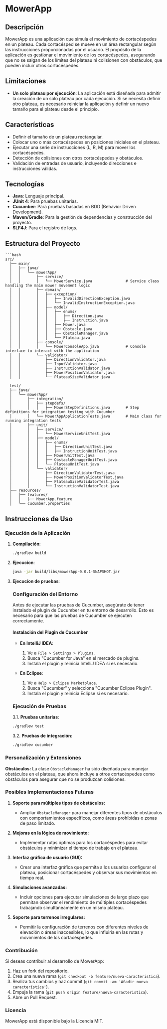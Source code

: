 # MowerApp

## Descripción

MowerApp es una aplicación que simula el movimiento de cortacéspedes en un plateau. Cada cortacésped se mueve 
en un área rectangular según las instrucciones proporcionadas por el usuario. El propósito de la aplicación es 
gestionar el movimiento de los cortacéspedes, asegurando que no se salgan de los límites del plateau ni 
colisionen con obstáculos, que pueden incluir otros cortacéspedes.

## Limitaciones

- **Un solo plateau por ejecución**: La aplicación está diseñada para admitir la creación de un solo plateau por 
cada ejecución. Si se necesita definir otro plateau, es necesario reiniciar la aplicación y definir un nuevo tamaño 
para el plateau desde el principio.


## Características

- Definir el tamaño de un plateau rectangular.
- Colocar uno o más cortacéspedes en posiciones iniciales en el plateau.
- Ejecutar una serie de instrucciones (L, R, M) para mover los cortacéspedes.
- Detección de colisiones con otros cortacéspedes y obstáculos.
- Validación de entradas de usuario, incluyendo direcciones e instrucciones válidas.

## Tecnologías

- **Java**: Lenguaje principal.
- **JUnit 4**: Para pruebas unitarias.
- **Cucumber**: Para pruebas basadas en BDD (Behavior Driven Development).
- **Maven/Gradle**: Para la gestión de dependencias y construcción del proyecto.
- **SLF4J**: Para el registro de logs.

## Estructura del Proyecto

    ```bash
    src/
      ├── main/
      │   ├── java/
      │   │   └── mowerApp/
      │   │       ├── service/
      │   │       │   └── MowerService.java               # Service class handling the main mower movement logic
      │   │       ├── domain/
      │   │       │   ├── exception/
      │   │       │   │   ├── InvalidDirectionException.java
      │   │       │   │   └── InvalidInstructionException.java
      │   │       │   ├── model/
      │   │       │   │   ├── enums/
      │   │       │   │   │   ├── Direction.java
      │   │       │   │   │   ├── Instruction.java
      │   │       │   │   ├── Mower.java
      │   │       │   │   ├── Obstacle.java
      │   │       │   │   ├── ObstacleManager.java
      │   │       │   │   └── Plateau.java
      │   │       ├── console/
      │   │       │   └── MowerConsoleApp.java            # Console interface to interact with the application
      │   │       └── validator/
      │   │           ├── DirectionValidator.java
      │   │           ├── InputValidator.java
      │   │           ├── InstructionValidator.java
      │   │           ├── MowerPositionValidator.java
      │   │           └── PlateauSizeValidator.java
      
      test/
      ├── java/
      │   └── mowerApp/
      │       ├── integration/
      │       │   ├── stepdefs/
      │       │   │   ├── MowerStepDefinitions.java       # Step definitions for integration testing with Cucumber
      │       │   └── MowerAppApplicationTests.java       # Main class for running integration tests
      │       ├── unit/
      │       │   ├── service/
      │       │   │   └── MowerServiceUnitTest.java
      │       │   ├── model/
      │       │   │   ├── enums/
      │       │   │   │   ├── DirectionUnitTest.java
      │       │   │   │   ├── InstructionUnitTest.java
      │       │   │   ├── MowerUnitTest.java
      │       │   │   ├── ObstacleManagerUnitTest.java
      │       │   │   └── PlateauUnitTest.java
      │       │   └── validator/
      │       │       ├── DirectionValidatorTest.java
      │       │       ├── MowerPositionValidatorTest.java
      │       │       ├── PlateauSizeValidatorTest.java
      │       │       └── InstructionValidatorTest.java
      ├── resources/
      │   ├── features/
      │   │   ├── MowerApp.feature
      │   └── cucumber.properties


## Instrucciones de Uso

### Ejecución de la Aplicación

1. **Compilación**:
   ```bash
   ./gradlew build

2. **Ejecucíon**:

    ```bash
    java -jar build/libs/mowerApp-0.0.1-SNAPSHOT.jar

3. **Ejecucíon de pruebas**:
    ### Configuración del Entorno
    
    Antes de ejecutar las pruebas de Cucumber, asegúrate de tener instalado el plugin de Cucumber en tu entorno de 
    desarrollo. Esto es necesario para que las pruebas de Cucumber se ejecuten correctamente.
    
    #### Instalación del Plugin de Cucumber
    
    - **En IntelliJ IDEA**:
        1. Ve a `File > Settings > Plugins`.
        2. Busca "Cucumber for Java" en el mercado de plugins.
        3. Instala el plugin y reinicia IntelliJ IDEA si es necesario.
    
    - **En Eclipse**:
        1. Ve a `Help > Eclipse Marketplace`.
        2. Busca "Cucumber" y selecciona "Cucumber Eclipse Plugin".
        3. Instala el plugin y reinicia Eclipse si es necesario.
    
    ### Ejecución de Pruebas
    
    3.1. **Pruebas unitarias**:
    ```bash
    ./gradlew test
    ```
   
    3.2. **Pruebas de integración**:
    ```bash
    ./gradlew cucumber
    ```

### Personalización y Extensiones

**Obstáculos:** La clase `ObstacleManager` ha sido diseñada para manejar obstáculos en el plateau, que ahora incluye a 
otros cortacéspedes como obstáculos para asegurar que no se produzcan colisiones.

### Posibles Implementaciones Futuras

1. **Soporte para múltiples tipos de obstáculos:**
    - Ampliar `ObstacleManager` para manejar diferentes tipos de obstáculos con
      comportamientos específicos, como áreas prohibidas o zonas de paso limitado.

2. **Mejoras en la lógica de movimiento:**
    - Implementar rutas óptimas para los cortacéspedes para evitar obstáculos y
      minimizar el tiempo de trabajo en el plateau.

3. **Interfaz gráfica de usuario (GUI):**
    - Crear una interfaz gráfica que permita a los usuarios configurar el plateau,
      posicionar cortacéspedes y observar sus movimientos en tiempo real.

4. **Simulaciones avanzadas:**
    - Incluir opciones para ejecutar simulaciones de largo plazo que permitan observar
      el rendimiento de múltiples cortacéspedes trabajando simultáneamente en un mismo plateau.

5. **Soporte para terrenos irregulares:**
    - Permitir la configuración de terrenos con diferentes niveles de elevación o
      áreas inaccesibles, lo que influiría en las rutas y movimientos de los cortacéspedes.

### Contribución

Si deseas contribuir al desarrollo de MowerApp:

1. Haz un fork del repositorio.
2. Crea una nueva rama (`git checkout -b feature/nueva-caracteristica`).
3. Realiza tus cambios y haz commit (`git commit -am 'Añadir nueva característica'`).
4. Empuja la rama (`git push origin feature/nueva-caracteristica`).
5. Abre un Pull Request.

### Licencia

MowerApp está disponible bajo la Licencia MIT.


